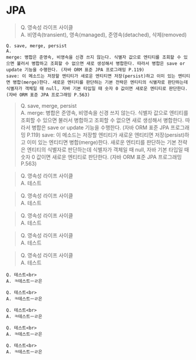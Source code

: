 # JPA
> Q. 영속성 라이프 사이클<br>
> A. 비영속(transient), 영속(managed), 준영속(detached), 삭제(removed)

``` 
Q. save, merge, persist
A. 
merge: 병합은 준영속, 비영속을 신경 쓰지 않는다. 식별자 값으로 엔티티를 조회할 수 있으면 불러서 병합하고 조회할 수 없으면 새로 생성해서 병합한다. 따라서 병합은 save or update 기능을 수행한다. (자바 ORM 표준 JPA 프로그래밍 P.119)
save: 이 메소드는 저장할 엔티티가 새로운 엔티티면 저장(persist)하고 이미 있는 엔티티면 병합(merge)한다. 새로운 엔티티를 판단하는 기본 전략은 엔티티의 식별자로 판단하는데 식별자가 객체일 때 null, 자바 기본 타입일 때 숫자 0 값이면 새로운 엔티티로 판단한다. (자바 ORM 표준 JPA 프로그래밍 P.563)
```
> Q. save, merge, persist<br>
> A. 
> merge: 병합은 준영속, 비영속을 신경 쓰지 않는다. 식별자 값으로 엔티티를 조회할 수 있으면 불러서 병합하고 조회할 수 없으면 새로 생성해서 병합한다. 따라서 병합은 save or update 기능을 수행한다. (자바 ORM 표준 JPA 프로그래밍 P.119)
save: 이 메소드는 저장할 엔티티가 새로운 엔티티면 저장(persist)하고 이미 있는 엔티티면 병합(merge)한다. 새로운 엔티티를 판단하는 기본 전략은 엔티티의 식별자로 판단하는데 식별자가 객체일 때 null, 자바 기본 타입일 때 숫자 0 값이면 새로운 엔티티로 판단한다. (자바 ORM 표준 JPA 프로그래밍 P.563)

> Q. 영속성 라이프 사이클<br>
> A. 테스트

> Q. 영속성 라이프 사이클<br>
> A. 테스트

> Q. 영속성 라이프 사이클<br>
> A. 테스트

> Q. 영속성 라이프 사이클<br>
> A. 테스트

> Q. 영속성 라이프 사이클<br>
> A. 테스트

``` 
Q. 테스트<br>
A. ㅋ테스트ㅡㄹ은
```

``` 
Q. 테스트<br>
A. ㅋ테스트ㅡㄹ은
```

``` 
Q. 테스트<br>
A. ㅋ테스트ㅡㄹ은
```

``` 
Q. 테스트<br>
A. ㅋ테스트ㅡㄹ은
```

``` 
Q. 테스트<br>
A. ㅋ테스트ㅡㄹ은
```